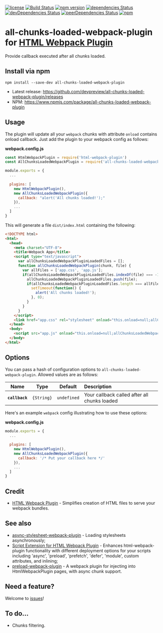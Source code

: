 [![license](https://img.shields.io/github/license/devpreview/all-chunks-loaded-webpack-plugin.svg)](https://github.com/devpreview/all-chunks-loaded-webpack-plugin/blob/master/LICENSE)
[![Build Status](https://travis-ci.org/devpreview/all-chunks-loaded-webpack-plugin.svg?branch=master)](https://travis-ci.org/devpreview/all-chunks-loaded-webpack-plugin)
[![npm version](https://badge.fury.io/js/all-chunks-loaded-webpack-plugin.svg)](https://www.npmjs.com/package/all-chunks-loaded-webpack-plugin)
[![dependencies Status](https://david-dm.org/devpreview/all-chunks-loaded-webpack-plugin/status.svg)](https://david-dm.org/devpreview/all-chunks-loaded-webpack-plugin)
[![devDependencies Status](https://david-dm.org/devpreview/all-chunks-loaded-webpack-plugin/dev-status.svg)](https://david-dm.org/devpreview/all-chunks-loaded-webpack-plugin?type=dev)
[![peerDependencies Status](https://david-dm.org/devpreview/all-chunks-loaded-webpack-plugin/peer-status.svg)](https://david-dm.org/devpreview/all-chunks-loaded-webpack-plugin?type=peer)
[![npm](https://img.shields.io/npm/dt/all-chunks-loaded-webpack-plugin.svg)](https://github.com/devpreview/all-chunks-loaded-webpack-plugin/releases)

# all-chunks-loaded-webpack-plugin for [HTML Webpack Plugin](https://webpack.js.org/plugins/html-webpack-plugin/)
Provide callback executed after all chunks loaded.

## Install via npm
```
npm install --save-dev all-chunks-loaded-webpack-plugin
```

* Latest release: https://github.com/devpreview/all-chunks-loaded-webpack-plugin/releases
* NPM: https://www.npmjs.com/package/all-chunks-loaded-webpack-plugin

## Usage

The plugin will update all your `webpack` chunks with attribute `onload` contains onload callback. Just add the plugin to your webpack config as follows:

**webpack.config.js**
```js
const HtmlWebpackPlugin = require('html-webpack-plugin')
const AllChunksLoadedWebpackPlugin = require('all-chunks-loaded-webpack-plugin');

module.exports = {
  ...
  
  plugins: [
    new HtmlWebpackPlugin(),
    new AllChunksLoadedWebpackPlugin({
      callback: "alert('All chunks loaded!');"
    }),
    ...
  ]
}
```

This will generate a file `dist/index.html` containing the following:

```html
<!DOCTYPE html>
<html>
  <head>
    <meta charset="UTF-8">
    <title>Webpack App</title>
    <script type="text/javascript">
      var allChunksLoadedWebpackPluginLoadedFiles = [];
      function allChunksLoadedWebpackPlugin(chunk, file) {
        var allFiles = ['app.css', 'app.js'];
        if(allChunksLoadedWebpackPluginLoadedFiles.indexOf(file) === -1) {
          allChunksLoadedWebpackPluginLoadedFiles.push(file);
          if(allChunksLoadedWebpackPluginLoadedFiles.length === allFiles.length) {
            setTimeout(function() {
              alert('All chunks loaded!');
            }, 0);
          }
        }
      }
    </script>
    <link href="app.css" rel="stylesheet" onload="this.onload=null;allChunksLoadedWebpackPlugin('app', 'app.css');">
  </head>
  <body>
    <script src="app.js" onload="this.onload=null;allChunksLoadedWebpackPlugin('app', 'app.js');"></script>
  </body>
</html>
```

## Options
You can pass a hash of configuration options to `all-chunks-loaded-webpack-plugin`. Allowed values are as follows:

|Name|Type|Default|Description|
|:--:|:--:|:-----:|:----------|
|**`callback`**|`{String}`|`undefined`|Your callback called after all chunks loaded|

Here's an example `webpack` config illustrating how to use these options:

**webpack.config.js**
```js
module.exports = {
  ...
  
  plugins: [
    new HtmlWebpackPlugin(),
    new AllChunksLoadedWebpackPlugin({
      callback: '/* Put your callback here */'
    }),
    ...
  ]
}
```

## Credit
* [HTML Webpack Plugin](https://github.com/jantimon/html-webpack-plugin) - Simplifies creation of HTML files to serve your webpack bundles.

## See also
* [async-stylesheet-webpack-plugin](https://github.com/devpreview/async-stylesheet-webpack-plugin) - Loading stylesheets asynchronously;
* [Script Extension for HTML Webpack Plugin](https://github.com/numical/script-ext-html-webpack-plugin) - Enhances html-webpack-plugin functionality with different deployment options for your scripts including 'async', 'preload', 'prefetch', 'defer', 'module', custom attributes, and inlining;
* [preload-webpack-plugin](https://github.com/GoogleChromeLabs/preload-webpack-plugin) - A webpack plugin for injecting <link rel='preload|prefecth'> into HtmlWebpackPlugin pages, with async chunk support.

## Need a feature?
Welcome to [issues](https://github.com/devpreview/all-chunks-loaded-webpack-plugin/issues)!

## To do...
* Chunks filtering.
